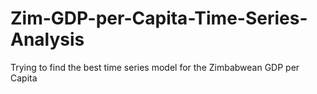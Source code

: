 # Zim-GDP-per-Capita-Time-Series-Analysis
Trying to find the best time series model for the Zimbabwean GDP per Capita
